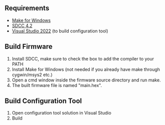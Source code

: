 ## Requirements
* [Make for Windows](http://gnuwin32.sourceforge.net/downlinks/make.php)
* [SDCC 4.2](http://sdcc.sourceforge.net/)
* [Visual Studio 2022](https://visualstudio.microsoft.com/downloads/) (to build configuration tool)

## Build Firmware
1. Install SDCC, make sure to check the box to add the compiler to your PATH
2. Install Make for Windows (not needed if you already have make through cygwin/msys2 etc.)
3. Open a cmd window inside the firmware source directory and run make.
4. The built firmware file is named "main.hex".

## Build Configuration Tool
1. Open configuration tool solution in Visual Studio
2. Build
